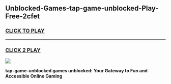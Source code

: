 
## Unblocked-Games-tap-game-unblocked-Play-Free-2cfet
<h3>
<a href="https://premium76.site?title=tap-game-unblocked&ref=23A">CLICK TO PLAY</a></h3>
<hr>

<h3>
<a href="https://premium76.site?title=tap-game-unblocked&ref=23A">CLICK 2 PLAY</a>
  
</h3>

<a href="https://premium76.site?title=tap-game-unblocked&ref=23A"><img src="https://clearcache.store/games.png"></a>


**tap-game-unblocked games unblocked: Your Gateway to Fun and Accessible Online Gaming**
